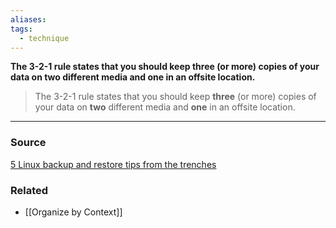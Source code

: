```yaml
---
aliases: 
tags:
  - technique
---
```

**The 3-2-1 rule states that you should keep three (or more) copies of your data on two different media and one in an offsite location.**

> The 3-2-1 rule states that you should keep **three** (or more) copies of your data on **two** different media and **one** in an offsite location.
> 

---



### Source

[5 Linux backup and restore tips from the trenches](https://www.redhat.com/sysadmin/5-backup-tips)

### Related
- [[Organize by Context]]